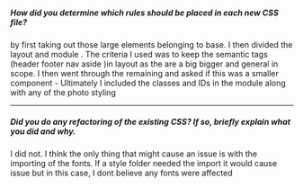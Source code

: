 ##### How did you determine which rules should be placed in each new CSS file?

by first taking out those large elements belonging to base. I then divided the layout and module . The criteria I used was to keep the semantic tags (header footer nav aside )in layout as the are a big bigger and general in scope. I then went through the remaining and asked if this was a smaller component - Ultimately I included the classes and IDs in the module along with any of the photo styling  

---

##### Did you do any refactoring of the existing CSS? If so, briefly explain what you did and why.

I did not. I think the only thing that might cause an issue is with the importing of the fonts. If a style folder needed the import it would cause issue but in this case, I dont believe any fonts were affected
